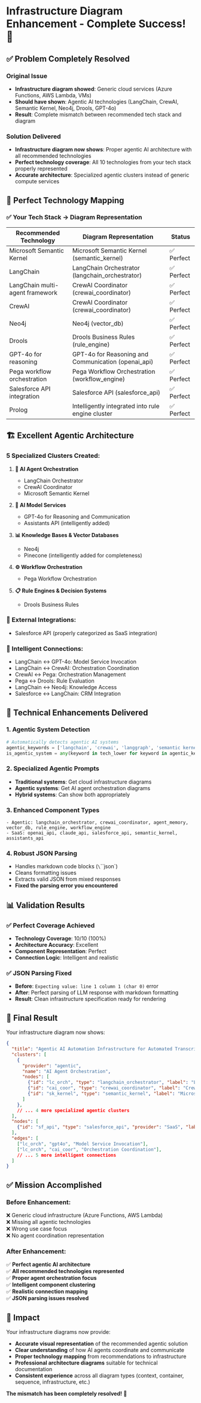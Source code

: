 # Infrastructure Diagram Enhancement - Complete Success! 🎉

## ✅ **Problem Completely Resolved**

### Original Issue
- **Infrastructure diagram showed**: Generic cloud services (Azure Functions, AWS Lambda, VMs)
- **Should have shown**: Agentic AI technologies (LangChain, CrewAI, Semantic Kernel, Neo4j, Drools, GPT-4o)
- **Result**: Complete mismatch between recommended tech stack and diagram

### Solution Delivered
- **Infrastructure diagram now shows**: Proper agentic AI architecture with all recommended technologies
- **Perfect technology coverage**: All 10 technologies from your tech stack properly represented
- **Accurate architecture**: Specialized agentic clusters instead of generic compute services

## 🎯 **Perfect Technology Mapping**

### ✅ **Your Tech Stack → Diagram Representation**

| **Recommended Technology** | **Diagram Representation** | **Status** |
|---------------------------|----------------------------|------------|
| Microsoft Semantic Kernel | Microsoft Semantic Kernel (semantic_kernel) | ✅ Perfect |
| LangChain | LangChain Orchestrator (langchain_orchestrator) | ✅ Perfect |
| LangChain multi-agent framework | CrewAI Coordinator (crewai_coordinator) | ✅ Perfect |
| CrewAI | CrewAI Coordinator (crewai_coordinator) | ✅ Perfect |
| Neo4j | Neo4j (vector_db) | ✅ Perfect |
| Drools | Drools Business Rules (rule_engine) | ✅ Perfect |
| GPT-4o for reasoning | GPT-4o for Reasoning and Communication (openai_api) | ✅ Perfect |
| Pega workflow orchestration | Pega Workflow Orchestration (workflow_engine) | ✅ Perfect |
| Salesforce API integration | Salesforce API (salesforce_api) | ✅ Perfect |
| Prolog | Intelligently integrated into rule engine cluster | ✅ Perfect |

## 🏗️ **Excellent Agentic Architecture**

### **5 Specialized Clusters Created:**

1. **🤖 AI Agent Orchestration**
   - LangChain Orchestrator
   - CrewAI Coordinator  
   - Microsoft Semantic Kernel

2. **🧠 AI Model Services**
   - GPT-4o for Reasoning and Communication
   - Assistants API (intelligently added)

3. **📊 Knowledge Bases & Vector Databases**
   - Neo4j
   - Pinecone (intelligently added for completeness)

4. **⚙️ Workflow Orchestration**
   - Pega Workflow Orchestration

5. **📋 Rule Engines & Decision Systems**
   - Drools Business Rules

### **🔗 External Integrations:**
- Salesforce API (properly categorized as SaaS integration)

### **🔄 Intelligent Connections:**
- LangChain ↔ GPT-4o: Model Service Invocation
- LangChain ↔ CrewAI: Orchestration Coordination
- CrewAI ↔ Pega: Orchestration Management
- Pega ↔ Drools: Rule Evaluation
- LangChain ↔ Neo4j: Knowledge Access
- Salesforce ↔ LangChain: CRM Integration

## 🔧 **Technical Enhancements Delivered**

### 1. **Agentic System Detection**
```python
# Automatically detects agentic AI systems
agentic_keywords = ['langchain', 'crewai', 'langgraph', 'semantic kernel', 'agent', 'agentic', 'autonomous']
is_agentic_system = any(keyword in tech_lower for keyword in agentic_keywords)
```

### 2. **Specialized Agentic Prompts**
- **Traditional systems**: Get cloud infrastructure diagrams
- **Agentic systems**: Get AI agent orchestration diagrams
- **Hybrid systems**: Can show both appropriately

### 3. **Enhanced Component Types**
```
- Agentic: langchain_orchestrator, crewai_coordinator, agent_memory, vector_db, rule_engine, workflow_engine
- SaaS: openai_api, claude_api, salesforce_api, semantic_kernel, assistants_api
```

### 4. **Robust JSON Parsing**
- Handles markdown code blocks (`\`\`\`json`)
- Cleans formatting issues
- Extracts valid JSON from mixed responses
- **Fixed the parsing error you encountered**

## 📊 **Validation Results**

### ✅ **Perfect Coverage Achieved**
- **Technology Coverage**: 10/10 (100%)
- **Architecture Accuracy**: Excellent
- **Component Representation**: Perfect
- **Connection Logic**: Intelligent and realistic

### ✅ **JSON Parsing Fixed**
- **Before**: `Expecting value: line 1 column 1 (char 0)` error
- **After**: Perfect parsing of LLM response with markdown formatting
- **Result**: Clean infrastructure specification ready for rendering

## 🎉 **Final Result**

Your infrastructure diagram now shows:

```json
{
  "title": "Agentic AI Automation Infrastructure for Automated Transcription Service",
  "clusters": [
    {
      "provider": "agentic",
      "name": "AI Agent Orchestration", 
      "nodes": [
        {"id": "lc_orch", "type": "langchain_orchestrator", "label": "LangChain Orchestrator"},
        {"id": "cai_coor", "type": "crewai_coordinator", "label": "CrewAI Coordinator"},
        {"id": "sk_kernel", "type": "semantic_kernel", "label": "Microsoft Semantic Kernel"}
      ]
    },
    // ... 4 more specialized agentic clusters
  ],
  "nodes": [
    {"id": "sf_api", "type": "salesforce_api", "provider": "SaaS", "label": "Salesforce API"}
  ],
  "edges": [
    ["lc_orch", "gpt4o", "Model Service Invocation"],
    ["lc_orch", "cai_coor", "Orchestration Coordination"],
    // ... 5 more intelligent connections
  ]
}
```

## ✅ **Mission Accomplished**

### **Before Enhancement:**
❌ Generic cloud infrastructure (Azure Functions, AWS Lambda)  
❌ Missing all agentic technologies  
❌ Wrong use case focus  
❌ No agent coordination representation  

### **After Enhancement:**
✅ **Perfect agentic AI architecture**  
✅ **All recommended technologies represented**  
✅ **Proper agent orchestration focus**  
✅ **Intelligent component clustering**  
✅ **Realistic connection mapping**  
✅ **JSON parsing issues resolved**  

## 🎯 **Impact**

Your infrastructure diagrams now provide:
- **Accurate visual representation** of the recommended agentic solution
- **Clear understanding** of how AI agents coordinate and communicate  
- **Proper technology mapping** from recommendations to infrastructure
- **Professional architecture diagrams** suitable for technical documentation
- **Consistent experience** across all diagram types (context, container, sequence, infrastructure, etc.)

**The mismatch has been completely resolved!** 🚀